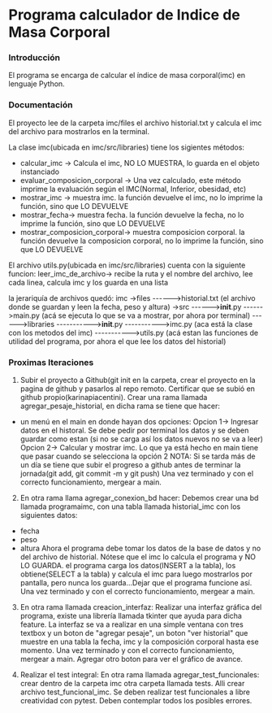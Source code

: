 # Programa calculador de Indice de Masa Corporal

### Introducción
 El programa se encarga de calcular el índice de masa corporal(imc) en lenguaje Python.
 
### Documentación

El proyecto lee de la carpeta imc/files el archivo historial.txt y calcula el imc del archivo para mostrarlos en la
terminal.

La clase imc(ubicada en imc/src/libraries) tiene los sigientes métodos:
- calcular_imc -> Calcula el imc, NO LO MUESTRA, lo guarda en el objeto instanciado
- evaluar_composicion_corporal -> Una vez calculado, este método imprime la evaluación según el IMC(Normal, Inferior,
obesidad, etc)
- mostrar_imc -> muestra imc. la función devuelve el imc, no lo imprime la función, sino que LO DEVUELVE
- mostrar_fecha-> muestra fecha. la función devuelve la fecha, no lo imprime la función, sino que LO DEVUELVE
- mostrar_composicion_corporal-> muestra composicion corporal. la función devuelve la composicion corporal, no lo imprime 
la función, sino que LO DEVUELVE

El archivo utils.py(ubicada en imc/src/libraries) cuenta con la siguiente funcion:
leer_imc_de_archivo-> recibe la ruta y el nombre del archivo, lee cada linea, calcula imc y los guarda en una lista

la jerariquía de archivos quedó:
imc
->files
------>historial.txt	(el archivo donde se guardan y leen la fecha, peso y altura)
->src
------>__init__.py
------>main.py		(acá se ejecuta lo que se va a mostrar, por ahora por terminal)
------>libraries
----------->__init__.py
----------->imc.py		(aca está la clase con los metodos del imc)
----------->utils.py		(acá estan las funciones de utilidad del programa, por ahora el que lee los datos del historial)


### Proximas Iteraciones
1) Subir el proyecto a Github(git init en la carpeta, crear el proyecto en la pagina de github y pasarlos al repo remoto.
Certificar que se subió en github propio(karinapiacentini). Crear una rama llamada
agregar_pesaje_historial, en dicha rama se tiene que hacer:
- un menú en el main en donde hayan dos opciones:
	Opcion 1-> Ingresar datos en el historal. Se debe pedir por terminal los datos y se deben guardar como estan
		  (si no se carga así los datos nuevos no se va a leer)
	Opcion 2-> Calcular y mostrar imc. Lo que ya está hecho en main tiene que pasar cuando se selecciona la opción 2
NOTA: Si se tarda más de un día se tiene que subir el progreso a github antes de terminar la jornada(git add, git commit -m
y git push)
Una vez terminado y con el correcto funcionamiento, mergear a main.

2) En otra rama llama agregar_conexion_bd hacer:
 Debemos crear una bd llamada programaimc, con una tabla llamada historial_imc con los siguientes datos:
- fecha
- peso
- altura
Ahora el programa debe tomar los datos de la base de datos y no del archivo de historial. Nótese que el imc lo calcula el
programa y NO LO GUARDA. el programa carga los datos(INSERT a la tabla), los obtiene(SELECT a la tabla) y calcula el imc
para luego mostrarlos por pantalla, pero nunca los guarda...Dejar que el programa funcione así.
Una vez terminado y con el correcto funcionamiento, mergear a main.

3) En otra rama llamada creacion_interfaz:
Realizar una interfaz gráfica del programa, existe una librería llamada tkinter que ayuda para dicha feature.
La interfaz se va a realizar en una simple ventana con tres textbox y un boton de "agregar pesaje", un boton 
"ver historial" que muestre en una tabla la fecha, imc y la composición corporal hasta ese momento.
Una vez terminado y con el correcto funcionamiento, mergear a main.
Agregar otro boton para ver el gráfico de avance.

4) Realizar el test integral: En otra rama llamada agregar_test_funcionales:
crear dentro de la carpeta imc otra carpeta llamada tests. Alli crear archivo test_funcional_imc. Se deben realizar
test funcionales a libre creatividad con pytest. Deben contemplar todos los posibles errores.

 
 